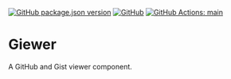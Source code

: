 [![GitHub package.json version](https://img.shields.io/github/package-json/v/tana-gh/giewer.svg)](VERSION)
[![GitHub](https://img.shields.io/github/license/tana-gh/giewer.svg)](LICENSE)
[![GitHub Actions: main](https://img.shields.io/github/workflow/status/tana-gh/vector-replace/main.svg?logo=github)](https://github.com/tana-gh/vector-replace/actions)

# Giewer

A GitHub and Gist viewer component.
